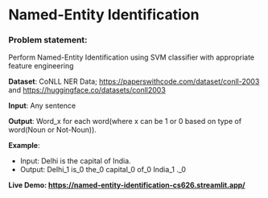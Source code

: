 # Named-Entity Identification

### Problem statement: 

Perform Named-Entity Identification using SVM classifier with appropriate feature engineering

**Dataset**: CoNLL NER Data; https://paperswithcode.com/dataset/conll-2003 and
https://huggingface.co/datasets/conll2003

**Input**: Any sentence

**Output**: Word_x for each word(where x can be 1 or 0 based on type of word(Noun or Not-Noun)).

**Example**:
- Input: Delhi is the capital of India.
- Output: Delhi_1 is_0 the_0 capital_0 of_0 India_1 ._0


**Live Demo: https://named-entity-identification-cs626.streamlit.app/**
